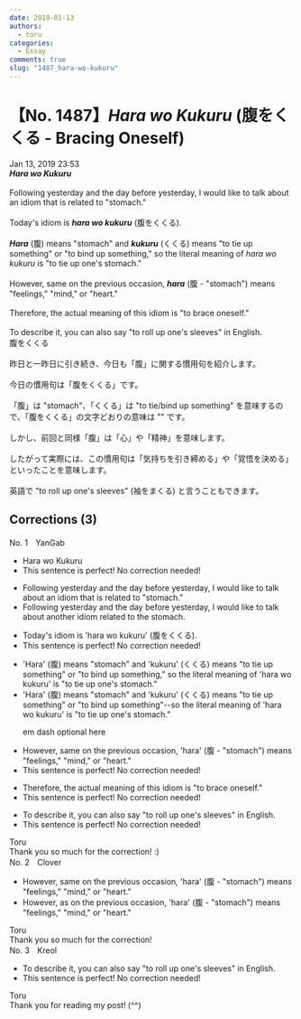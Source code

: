 ```yaml
---
date: 2019-01-13
authors:
  - toru
categories:
  - Essay
comments: true
slug: "1487_hara-wo-kukuru"
---
```


# 【No. 1487】<strong><em>Hara wo Kukuru</em></strong> (腹をくくる - Bracing Oneself)
<div class="date">Jan 13, 2019 23:53</div>
<div id="post"><div id="body_show_ori">
<strong><em>Hara wo Kukuru</em></strong><br/><br/>Following yesterday and the day before yesterday,  I would like to talk about an idiom that is related to "stomach."<br/><br/>Today's idiom is <strong><em>hara wo kukuru</em></strong> (腹をくくる).<br/><br/><strong><em>Hara</em></strong> (腹) means "stomach" and <strong><em>kukuru</em></strong> (くくる) means "to tie up something" or "to bind up something," so the literal meaning of <em>hara wo kukuru</em> is "to tie up one's stomach."<br/><br/>However, same on the previous occasion, <strong><em>hara</em></strong> (腹 - "stomach") means "feelings," "mind," or "heart."<br/><br/>Therefore, the actual meaning of this idiom is "to brace oneself."<br/><br/>To describe it, you can also say "to roll up one's sleeves" in English.
</div></div>

<!-- more -->

<div id="post_ja"><div id="body_show_mo">
腹をくくる<br/><br/>昨日と一昨日に引き続き、今日も「腹」に関する慣用句を紹介します。<br/><br/>今日の慣用句は「腹をくくる」です。<br/><br/>「腹」は "stomach"、「くくる」は "to tie/bind up something" を意味するので、「腹をくくる」の文字どおりの意味は "" です。<br/><br/>しかし、前回と同様「腹」は「心」や「精神」を意味します。<br/><br/>したがって実際には、この慣用句は「気持ちを引き締める」や「覚悟を決める」といったことを意味します。<br/><br/>英語で "to roll up one's sleeves" (袖をまくる) と言うこともできます。
</div></div>

## Corrections (3)
<div id="block"><div class="first_name"> No. 1　<span class="just_name">YanGab</span></div><div id="block2">
<ul class="correction_field">
<li class="incorrect">Hara wo Kukuru</li>
<li class="corrected perfect">This sentence is perfect! No correction needed!</li>
</ul>
<ul class="correction_field">
<li class="incorrect">Following yesterday and the day before yesterday,  I would like to talk about an idiom that is related to "stomach."</li>
<li class="corrected correct">
Following yesterday and the day before yesterday, I would like to talk about <span class="f_red">another</span> idiom related to <span class="f_red">the</span> stomach.
</li>
</ul>
<ul class="correction_field">
<li class="incorrect">Today's idiom is 'hara wo kukuru' (腹をくくる).</li>
<li class="corrected perfect">This sentence is perfect! No correction needed!</li>
</ul>
<ul class="correction_field">
<li class="incorrect">'Hara' (腹) means "stomach" and 'kukuru' (くくる) means "to tie up something" or "to bind up something," so the literal meaning of 'hara wo kukuru' is "to tie up one's stomach."</li>
<li class="corrected correct">
'Hara' (腹) means "stomach" and 'kukuru' (くくる) means "to tie up something" or "to bind up something"<span class="f_red">--</span>so the literal meaning of 'hara wo kukuru' is "to tie up one's stomach."
<p class="correction_comment">em dash optional here</p>
</li>
</ul>
<ul class="correction_field">
<li class="incorrect">However, same on the previous occasion, 'hara' (腹 - "stomach") means "feelings," "mind," or "heart."</li>
<li class="corrected perfect">This sentence is perfect! No correction needed!</li>
</ul>
<ul class="correction_field">
<li class="incorrect">Therefore, the actual meaning of this idiom is "to brace oneself."</li>
<li class="corrected perfect">This sentence is perfect! No correction needed!</li>
</ul>
<ul class="correction_field">
<li class="incorrect">To describe it, you can also say "to roll up one's sleeves" in English.</li>
<li class="corrected perfect">This sentence is perfect! No correction needed!</li>
</ul>
</div><div class="name"><span class="just_name">Toru</span><br>
Thank you so much for the correction! :)
</div>
</div>
<div id="block"><div class="first_name"> No. 2　<span class="just_name">Clover</span></div><div id="block2">
<ul class="correction_field">
<li class="incorrect">However, same on the previous occasion, 'hara' (腹 - "stomach") means "feelings," "mind," or "heart."</li>
<li class="corrected correct">
However, <span class="f_red">as</span> on the previous occasion, 'hara' (腹 - "stomach") means "feelings," "mind," or "heart."
</li>
</ul>
</div><div class="name"><span class="just_name">Toru</span><br>
Thank you so much for the correction!
</div>
</div>
<div id="block"><div class="first_name"> No. 3　<span class="just_name">Kreol</span></div><div id="block2">
<ul class="correction_field">
<li class="incorrect">To describe it, you can also say "to roll up one's sleeves" in English.</li>
<li class="corrected perfect">This sentence is perfect! No correction needed!</li>
</ul>
</div><div class="name"><span class="just_name">Toru</span><br>
Thank you for reading my post! (^^)
</div>
</div>

